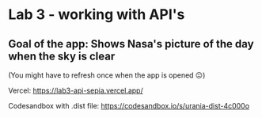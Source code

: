 # Lab 3 - working with API's 

## Goal of the app: Shows Nasa's picture of the day when the sky is clear 
(You might have to refresh once when the app is opened 😐)

Vercel: https://lab3-api-sepia.vercel.app/

Codesandbox with .dist file: https://codesandbox.io/s/urania-dist-4c000o
